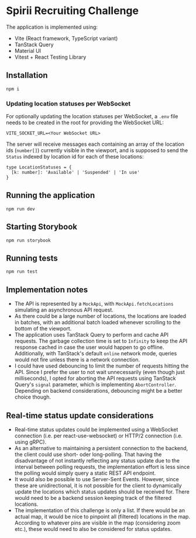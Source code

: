 # Spirii Recruiting Challenge

The application is implemented using:
- Vite (React framework, TypeScript variant)
- TanStack Query
- Material UI
- Vitest + React Testing Library

## Installation

```
npm i
```

### Updating location statuses per WebSocket

For optionally updating the location statuses per WebSocket, a `.env` file needs to be created in the root for providing the WebSocket URL:
```
VITE_SOCKET_URL=<Your WebSocket URL>
```
The server will receive messages each containing an array of the location ids (`number[]`) currently visible in the viewport, and is supposed to send the `Status` indexed by location id for each of these locations:
```
type LocationStatuses = {
  [k: number]: 'Available' | 'Suspended' | 'In use'
}
```

## Running the application

```
npm run dev
```

## Starting Storybook

```
npm run storybook
```

## Running tests

```
npm run test
```

## Implementation notes

- The API is represented by a `MockApi`, with `MockApi.fetchLocations` simulating an asynchronous API request.
- As there could be a large number of locations, the locations are loaded in batches, with an additional batch loaded whenever scrolling to the bottom of the viewport.
- The application uses TanStack Query to perform and cache API requests. The garbage collection time is set to `Infinity` to keep the API response cached in case the user would happen to go offline. Additionally, with TanStack's default `online` network mode, queries would not fire unless there is a network connection. 
- I could have used debouncing to limit the number of requests hitting the API. Since I prefer the user to not wait unnecessarily (even though just milliseconds), I opted for aborting the API requests using TanStack Query's `signal` parameter, which is implementing `AbortController`. Depending on backend considerations, debouncing might be a better choice though.

## Real-time status update considerations

- Real-time status updates could be implemented using a WebSocket connection (i.e. per react-use-websocket) or HTTP/2 connection (i.e. using gRPC).
- As an alternative to maintaining a persistent connection to the backend, the client could use short- oder long-polling. That having the disadvantage of not instantly reflecting any status update due to the interval between polling requests, the implementation effort is less since the polling would simply query a static REST API endpoint.
- It would also be possible to use Server-Sent Events. However, since these are unidirectional, it is not possible for the client to dynamically update the locations which status updates should be received for. There would need to be a backend session keeping track of the filtered locations.
- The implementation of this challenge is only a list. If there would be an actual map, it would be nice to pinpoint all (filtered) locations in the map. According to whatever pins are visible in the map (considering zoom etc.), these would need to also be considered for status updates. 
